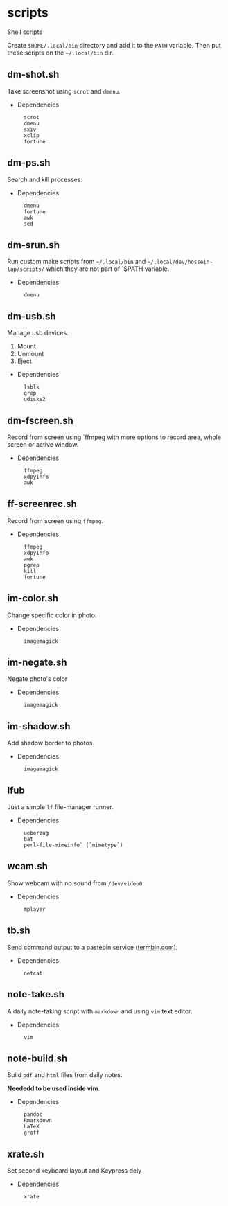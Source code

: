# scripts

Shell scripts

Create `$HOME/.local/bin` directory and add it to the `PATH` variable.
Then put these scripts on the `~/.local/bin` dir.

## dm-shot.sh

Take screenshot using `scrot` and `dmenu`.

- Dependencies

		scrot
		dmenu
		sxiv
		xclip
		fortune

## dm-ps.sh

Search and kill processes.

- Dependencies

		dmenu
		fortune
		awk
		sed

## dm-srun.sh

Run custom make scripts from `~/.local/bin` and
`~/.local/dev/hossein-lap/scripts/` which they are not part of `$PATH
variable.

- Dependencies

		dmenu

## dm-usb.sh

Manage usb devices.

1. Mount
1. Unmount
1. Eject

- Dependencies

		lsblk
		grep
		udisks2

## dm-fscreen.sh

Record from screen using `ffmpeg
with more options to record area, whole screen or active window.

- Dependencies

		ffmpeg
		xdpyinfo
		awk

## ff-screenrec.sh

Record from screen using `ffmpeg`.

- Dependencies

		ffmpeg
		xdpyinfo
		awk
		pgrep
		kill
		fortune

## im-color.sh

Change specific color in photo.

- Dependencies

		imagemagick

## im-negate.sh

Negate photo's color

- Dependencies

		imagemagick

## im-shadow.sh

Add shadow border to photos.

- Dependencies

		imagemagick

## lfub

Just a simple `lf` file-manager runner.

- Dependencies

		ueberzug
		bat
		perl-file-mimeinfo` (`mimetype`)

## wcam.sh

Show webcam with no sound from `/dev/video0`.

- Dependencies

		mplayer

## tb.sh

Send command output to a pastebin service ([termbin.com](termbin.com)).

- Dependencies

		netcat

## note-take.sh

A daily note-taking script with `markdown` and using `vim` text editor.

- Dependencies

		vim

## note-build.sh

Build `pdf` and `html` files from daily notes.

**Neededd to be used inside vim**.

- Dependencies

		pandoc
        Rmarkdown
		LaTeX
        groff

## xrate.sh

Set second keyboard layout and Keypress dely

- Dependencies

		xrate
